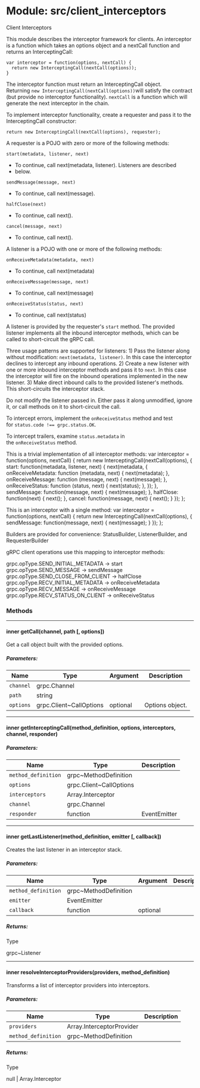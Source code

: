 Module: src/client_interceptors
===============================

Client Interceptors

This module describes the interceptor framework for clients. An interceptor is a function which takes an options object and a nextCall function and returns an InterceptingCall:
```
var interceptor = function(options, nextCall) {
  return new InterceptingCall(nextCall(options));
}
```
The interceptor function must return an InterceptingCall object. Returning `new InterceptingCall(nextCall(options))`will satisfy the contract (but provide no interceptor functionality). `nextCall` is a function which will generate the next interceptor in the chain.

To implement interceptor functionality, create a requester and pass it to the InterceptingCall constructor:

`return new InterceptingCall(nextCall(options), requester);`

A requester is a POJO with zero or more of the following methods:

`start(metadata, listener, next)`

-   To continue, call next(metadata, listener). Listeners are described
-   below.

`sendMessage(message, next)`

-   To continue, call next(message).

`halfClose(next)`

-   To continue, call next().

`cancel(message, next)`

-   To continue, call next().

A listener is a POJO with one or more of the following methods:

`onReceiveMetadata(metadata, next)`

-   To continue, call next(metadata)

`onReceiveMessage(message, next)`

-   To continue, call next(message)

`onReceiveStatus(status, next)`

-   To continue, call next(status)

A listener is provided by the requester's `start` method. The provided listener implements all the inbound interceptor methods, which can be called to short-circuit the gRPC call.

Three usage patterns are supported for listeners: 1) Pass the listener along without modification: `next(metadata, listener)`. In this case the interceptor declines to intercept any inbound operations. 2) Create a new listener with one or more inbound interceptor methods and pass it to `next`. In this case the interceptor will fire on the inbound operations implemented in the new listener. 3) Make direct inbound calls to the provided listener's methods. This short-circuits the interceptor stack.

Do not modify the listener passed in. Either pass it along unmodified, ignore it, or call methods on it to short-circuit the call.

To intercept errors, implement the `onReceiveStatus` method and test for `status.code !== grpc.status.OK`.

To intercept trailers, examine `status.metadata` in the `onReceiveStatus` method.

This is a trivial implementation of all interceptor methods: var interceptor = function(options, nextCall) { return new InterceptingCall(nextCall(options), { start: function(metadata, listener, next) { next(metadata, { onReceiveMetadata: function (metadata, next) { next(metadata); }, onReceiveMessage: function (message, next) { next(message); }, onReceiveStatus: function (status, next) { next(status); }, }); }, sendMessage: function(message, next) { next(message); }, halfClose: function(next) { next(); }, cancel: function(message, next) { next(); } }); };

This is an interceptor with a single method: var interceptor = function(options, nextCall) { return new InterceptingCall(nextCall(options), { sendMessage: function(message, next) { next(message); } }); };

Builders are provided for convenience: StatusBuilder, ListenerBuilder, and RequesterBuilder

gRPC client operations use this mapping to interceptor methods:

grpc.opType.SEND_INITIAL_METADATA -> start grpc.opType.SEND_MESSAGE -> sendMessage grpc.opType.SEND_CLOSE_FROM_CLIENT -> halfClose grpc.opType.RECV_INITIAL_METADATA -> onReceiveMetadata grpc.opType.RECV_MESSAGE -> onReceiveMessage grpc.opType.RECV_STATUS_ON_CLIENT -> onReceiveStatus

### Methods

* * * * *

#### inner getCall(channel, path [, options])

Get a call object built with the provided options.

##### Parameters:

| Name | Type | Argument | Description |
| --- | --- | --- | --- |
| `channel` | grpc.Channel|  |  |
| `path` | string |  |  |
| `options` | grpc.Client~CallOptions | optional | Options object.

* * * * *

#### inner getInterceptingCall(method_definition, options, interceptors, channel, responder)

##### Parameters:

| Name | Type | Description |
| --- | --- | --- |
| `method_definition` | grpc~MethodDefinition |  |
| `options` | grpc.Client~CallOptions |  |
| `interceptors` | Array.Interceptor |  |
| `channel` | grpc.Channel |  |
| `responder` | function | EventEmitter |  |
* * * * *

#### inner getLastListener(method_definition, emitter [, callback])

Creates the last listener in an interceptor stack.

##### Parameters:

| Name | Type | Argument | Description |
| --- | --- | --- | --- |
| `method_definition` | grpc~MethodDefinition |  |  |
| `emitter` | EventEmitter |  |  |
| `callback` | function | optional |  |
##### Returns:

Type

grpc~Listener

* * * * *

#### inner resolveInterceptorProviders(providers, method_definition)

Transforms a list of interceptor providers into interceptors.

##### Parameters:

| Name | Type | Description |
| --- | --- | --- |
| `providers` | Array.InterceptorProvider |  |
| `method_definition` | grpc~MethodDefinition |  |
##### Returns:

Type

null | Array.Interceptor